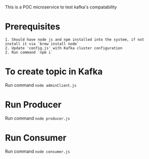 This is a POC microservice to test kafka's compatability

# Prerequisites


    1. Should have node js and npm installed into the system, if not install it via `brew install node`
    2. Update 'config.js' with Kafka cluster configuration
    2. Run command `npm i`

# To create topic in Kafka

Run command `node adminClient.js`

# Run Producer

Run command `node producer.js`

# Run Consumer

Run command `node consumer.js`
